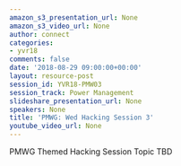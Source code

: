 ```yaml
---
amazon_s3_presentation_url: None
amazon_s3_video_url: None
author: connect
categories:
- yvr18
comments: false
date: '2018-08-29 09:00:00+00:00'
layout: resource-post
session_id: YVR18-PMW03
session_track: Power Management
slideshare_presentation_url: None
speakers: None
title: 'PMWG: Wed Hacking Session 3'
youtube_video_url: None
---
```


PMWG Themed Hacking Session Topic TBD